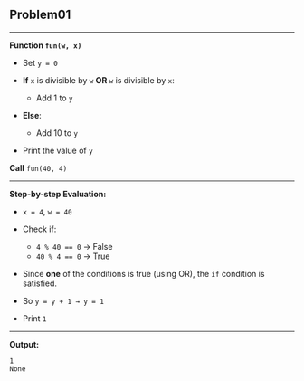 ## Problem01
---

**Function `fun(w, x)`**

* Set `y = 0`
* **If** `x` is divisible by `w` **OR** `w` is divisible by `x`:

  * Add 1 to `y`
* **Else**:

  * Add 10 to `y`
* Print the value of `y`

**Call** `fun(40, 4)`

---

**Step-by-step Evaluation:**

* `x = 4`, `w = 40`
* Check if:

  * `4 % 40 == 0` → False
  * `40 % 4 == 0` → True
* Since **one** of the conditions is true (using OR), the `if` condition is satisfied.
* So `y = y + 1 → y = 1`
* Print `1`

---

**Output:**

```
1
None
```

